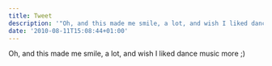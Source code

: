 ```yaml
---
title: Tweet
description: '"Oh, and this made me smile, a lot, and wish I liked dance music more ;) "'
date: '2010-08-11T15:08:44+01:00'
---
```

Oh, and this made me smile, a lot, and wish I liked dance music more ;) 
